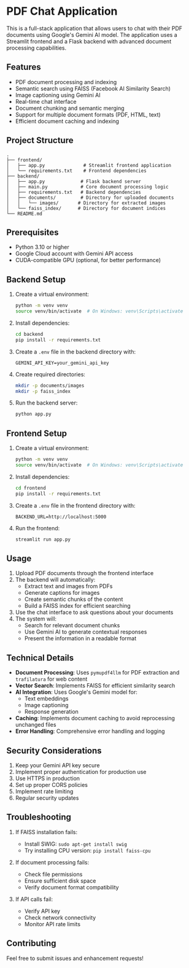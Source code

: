 # PDF Chat Application

This is a full-stack application that allows users to chat with their PDF documents using Google's Gemini AI model. The application uses a Streamlit frontend and a Flask backend with advanced document processing capabilities.

## Features

- PDF document processing and indexing
- Semantic search using FAISS (Facebook AI Similarity Search)
- Image captioning using Gemini AI
- Real-time chat interface
- Document chunking and semantic merging
- Support for multiple document formats (PDF, HTML, text)
- Efficient document caching and indexing

## Project Structure
```
.
├── frontend/
│   ├── app.py              # Streamlit frontend application
│   └── requirements.txt    # Frontend dependencies
├── backend/
│   ├── app.py             # Flask backend server
│   ├── main.py            # Core document processing logic
│   ├── requirements.txt   # Backend dependencies
│   ├── documents/         # Directory for uploaded documents
│   │   └── images/       # Directory for extracted images
│   └── faiss_index/      # Directory for document indices
└── README.md
```

## Prerequisites

- Python 3.10 or higher
- Google Cloud account with Gemini API access
- CUDA-compatible GPU (optional, for better performance)

## Backend Setup

1. Create a virtual environment:
   ```bash
   python -m venv venv
   source venv/bin/activate  # On Windows: venv\Scripts\activate
   ```

2. Install dependencies:
   ```bash
   cd backend
   pip install -r requirements.txt
   ```

3. Create a `.env` file in the backend directory with:
   ```
   GEMINI_API_KEY=your_gemini_api_key
   ```

4. Create required directories:
   ```bash
   mkdir -p documents/images
   mkdir -p faiss_index
   ```

5. Run the backend server:
   ```bash
   python app.py
   ```

## Frontend Setup

1. Create a virtual environment:
   ```bash
   python -m venv venv
   source venv/bin/activate  # On Windows: venv\Scripts\activate
   ```

2. Install dependencies:
   ```bash
   cd frontend
   pip install -r requirements.txt
   ```

3. Create a `.env` file in the frontend directory with:
   ```
   BACKEND_URL=http://localhost:5000
   ```

4. Run the frontend:
   ```bash
   streamlit run app.py
   ```

## Usage

1. Upload PDF documents through the frontend interface
2. The backend will automatically:
   - Extract text and images from PDFs
   - Generate captions for images
   - Create semantic chunks of the content
   - Build a FAISS index for efficient searching
3. Use the chat interface to ask questions about your documents
4. The system will:
   - Search for relevant document chunks
   - Use Gemini AI to generate contextual responses
   - Present the information in a readable format

## Technical Details

- **Document Processing**: Uses `pymupdf4llm` for PDF extraction and `trafilatura` for web content
- **Vector Search**: Implements FAISS for efficient similarity search
- **AI Integration**: Uses Google's Gemini model for:
  - Text embeddings
  - Image captioning
  - Response generation
- **Caching**: Implements document caching to avoid reprocessing unchanged files
- **Error Handling**: Comprehensive error handling and logging

## Security Considerations

1. Keep your Gemini API key secure
2. Implement proper authentication for production use
3. Use HTTPS in production
4. Set up proper CORS policies
5. Implement rate limiting
6. Regular security updates

## Troubleshooting

1. If FAISS installation fails:
   - Install SWIG: `sudo apt-get install swig`
   - Try installing CPU version: `pip install faiss-cpu`

2. If document processing fails:
   - Check file permissions
   - Ensure sufficient disk space
   - Verify document format compatibility

3. If API calls fail:
   - Verify API key
   - Check network connectivity
   - Monitor API rate limits

## Contributing

Feel free to submit issues and enhancement requests! 